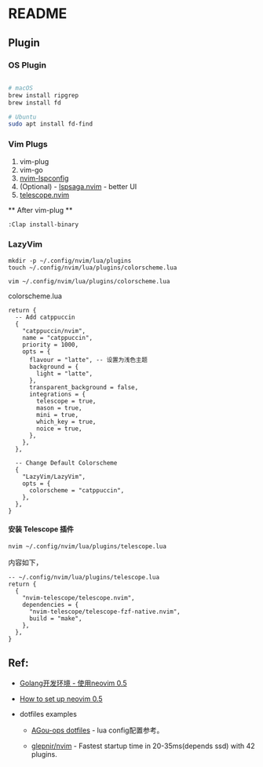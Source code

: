 # README

## Plugin

### OS Plugin

```bash

# macOS
brew install ripgrep
brew install fd

# Ubuntu
sudo apt install fd-find

```

### Vim Plugs


1. vim-plug
1. vim-go
1. [nvim-lspconfig](https://github.com/neovim/nvim-lspconfig)
1. (Optional) - [lspsaga.nvim](https://github.com/glepnir/lspsaga.nvim) - better UI
1. [telescope.nvim](https://github.com/nvim-telescope/telescope.nvim)


** After vim-plug **


```bash
:Clap install-binary
```


### LazyVim

```
mkdir -p ~/.config/nvim/lua/plugins
touch ~/.config/nvim/lua/plugins/colorscheme.lua

vim ~/.config/nvim/lua/plugins/colorscheme.lua
```

colorscheme.lua

```
return {
  -- Add catppuccin
  {
    "catppuccin/nvim",
    name = "catppuccin",
    priority = 1000,
    opts = {
      flavour = "latte", -- 设置为浅色主题
      background = {
        light = "latte",
      },
      transparent_background = false,
      integrations = {
        telescope = true,
        mason = true,
        mini = true,
        which_key = true,
        noice = true,
      },
    },
  },

  -- Change Default Colorscheme
  {
    "LazyVim/LazyVim",
    opts = {
      colorscheme = "catppuccin",
    },
  },
}
```

#### 安装 Telescope 插件

```bash
nvim ~/.config/nvim/lua/plugins/telescope.lua
```

内容如下，

```
-- ~/.config/nvim/lua/plugins/telescope.lua
return {
  {
    "nvim-telescope/telescope.nvim",
    dependencies = {
      "nvim-telescope/telescope-fzf-native.nvim",
      build = "make",
    },
  },
}
```



## Ref:

- [Golang开发环境 - 使用neovim 0.5](https://amikai.github.io/2021/08/16/go_neovim_env_0.5/)

- [How to set up neovim 0.5](https://blog.inkdrop.app/how-to-set-up-neovim-0-5-modern-plugins-lsp-treesitter-etc-542c3d9c9887)


- dotfiles examples

  - [AGou-ops dotfiles](https://github.com/AGou-ops/dotfiles) - lua config配置参考。

  - [glepnir/nvim](https://github.com/glepnir/nvim) - Fastest startup time in 20-35ms(depends ssd) with 42 plugins.
